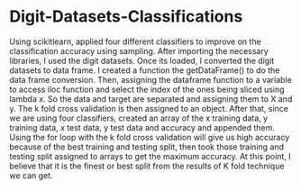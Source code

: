 # Digit-Datasets-Classifications
Using scikitlearn, applied four different classifiers to improve on the classification accuracy using sampling.
After importing the necessary libraries, I used the digit datasets. Once its loaded, I converted the digit datasets to data frame. I created a function the getDataFrame() to do the data frame conversion. Then, assigning the dataframe function to a variable to access iloc function and select the index of the ones being sliced using lambda x. So the data and target are separated and assigning them to X and y. The k fold cross validation is then assigned to an object. After that, since we are using four classifiers, created an array of the x training data, y training data, x test data, y test data and accuracy and appended them. Using the for loop with the k fold cross validation will give us high accuracy because of the best training and testing split, then took those training and testing split assigned to arrays to get the maximum accuracy. At this point, I believe that it is the finest or best split from the results of K fold technique we can get.
